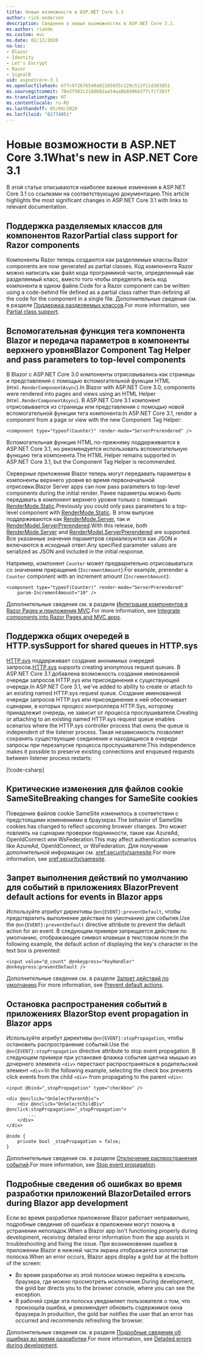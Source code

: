 ```yaml
---
title: Новые возможности в ASP.NET Core 3.1
author: rick-anderson
description: Сведения о новых возможностях в ASP.NET Core 3.1.
ms.author: riande
ms.custom: mvc
ms.date: 02/12/2020
no-loc:
- Blazor
- Identity
- Let's Encrypt
- Razor
- SignalR
uid: aspnetcore-3.1
ms.openlocfilehash: 67fc972676549a02265035c129c513f11d303d51
ms.sourcegitcommit: 70e5f982c218db82aa54aa8b8d96b377cfc7283f
ms.translationtype: HT
ms.contentlocale: ru-RU
ms.lasthandoff: 05/04/2020
ms.locfileid: "82774051"
---
```

# <a name="whats-new-in-aspnet-core-31"></a><span data-ttu-id="a54e3-103">Новые возможности в ASP.NET Core 3.1</span><span class="sxs-lookup"><span data-stu-id="a54e3-103">What's new in ASP.NET Core 3.1</span></span>

<span data-ttu-id="a54e3-104">В этой статье описываются наиболее важные изменения в ASP.NET Core 3.1 со ссылками на соответствующую документацию.</span><span class="sxs-lookup"><span data-stu-id="a54e3-104">This article highlights the most significant changes in ASP.NET Core 3.1 with links to relevant documentation.</span></span>

## <a name="partial-class-support-for-razor-components"></a><span data-ttu-id="a54e3-105">Поддержка разделяемых классов для компонентов Razor</span><span class="sxs-lookup"><span data-stu-id="a54e3-105">Partial class support for Razor components</span></span>

<span data-ttu-id="a54e3-106">Компоненты Razor теперь создаются как разделяемые классы.</span><span class="sxs-lookup"><span data-stu-id="a54e3-106">Razor components are now generated as partial classes.</span></span> <span data-ttu-id="a54e3-107">Код компонента Razor можно написать как файл кода программной части, определенный как разделяемый класс, вместо того чтобы определять весь код компонента в одном файле.</span><span class="sxs-lookup"><span data-stu-id="a54e3-107">Code for a Razor component can be written using a code-behind file defined as a partial class rather than defining all the code for the component in a single file.</span></span> <span data-ttu-id="a54e3-108">Дополнительные сведения см. в разделе [Поддержка разделяемых классов](xref:blazor/components#partial-class-support).</span><span class="sxs-lookup"><span data-stu-id="a54e3-108">For more information, see [Partial class support](xref:blazor/components#partial-class-support).</span></span>

## <a name="blazor-component-tag-helper-and-pass-parameters-to-top-level-components"></a><span data-ttu-id="a54e3-109">Вспомогательная функция тега компонента Blazor и передача параметров в компоненты верхнего уровня</span><span class="sxs-lookup"><span data-stu-id="a54e3-109">Blazor Component Tag Helper and pass parameters to top-level components</span></span>

<span data-ttu-id="a54e3-110">В Blazor с ASP.NET Core 3.0 компоненты отрисовывались как страницы и представления с помощью вспомогательной функции HTML (`Html.RenderComponentAsync`).</span><span class="sxs-lookup"><span data-stu-id="a54e3-110">In Blazor with ASP.NET Core 3.0, components were rendered into pages and views using an HTML Helper (`Html.RenderComponentAsync`).</span></span> <span data-ttu-id="a54e3-111">В ASP.NET Core 3.1 компонент отрисовывается из страницы или представления с помощью новой вспомогательной функции тега компонента:</span><span class="sxs-lookup"><span data-stu-id="a54e3-111">In ASP.NET Core 3.1, render a component from a page or view with the new Component Tag Helper:</span></span>

```cshtml
<component type="typeof(Counter)" render-mode="ServerPrerendered" />
```

<span data-ttu-id="a54e3-112">Вспомогательная функция HTML по-прежнему поддерживается в ASP.NET Core 3.1, но рекомендуется использовать вспомогательную функцию тега компонента.</span><span class="sxs-lookup"><span data-stu-id="a54e3-112">The HTML Helper remains supported in ASP.NET Core 3.1, but the Component Tag Helper is recommended.</span></span>

<span data-ttu-id="a54e3-113">Серверные приложения Blazor теперь могут передавать параметры в компоненты верхнего уровня во время первоначальной отрисовки.</span><span class="sxs-lookup"><span data-stu-id="a54e3-113">Blazor Server apps can now pass parameters to top-level components during the initial render.</span></span> <span data-ttu-id="a54e3-114">Ранее параметры можно было передавать в компонент верхнего уровня только с помощью [RenderMode.Static](xref:Microsoft.AspNetCore.Mvc.Rendering.RenderMode.Static).</span><span class="sxs-lookup"><span data-stu-id="a54e3-114">Previously you could only pass parameters to a top-level component with [RenderMode.Static](xref:Microsoft.AspNetCore.Mvc.Rendering.RenderMode.Static).</span></span> <span data-ttu-id="a54e3-115">В этом выпуске поддерживаются как [RenderMode.Server](xref:Microsoft.AspNetCore.Mvc.Rendering.RenderMode.Server), так и [RenderModel.ServerPrerendered](xref:Microsoft.AspNetCore.Mvc.Rendering.RenderMode.ServerPrerendered).</span><span class="sxs-lookup"><span data-stu-id="a54e3-115">With this release, both [RenderMode.Server](xref:Microsoft.AspNetCore.Mvc.Rendering.RenderMode.Server) and [RenderModel.ServerPrerendered](xref:Microsoft.AspNetCore.Mvc.Rendering.RenderMode.ServerPrerendered) are supported.</span></span> <span data-ttu-id="a54e3-116">Все указанные значения параметров сериализуются как JSON и включаются в исходный ответ.</span><span class="sxs-lookup"><span data-stu-id="a54e3-116">Any specified parameter values are serialized as JSON and included in the initial response.</span></span>

<span data-ttu-id="a54e3-117">Например, компонент `Counter` может предварительно отрисовываться со значением приращения (`IncrementAmount`):</span><span class="sxs-lookup"><span data-stu-id="a54e3-117">For example, prerender a `Counter` component with an increment amount (`IncrementAmount`):</span></span>

```cshtml
<component type="typeof(Counter)" render-mode="ServerPrerendered" 
    param-IncrementAmount="10" />
```

<span data-ttu-id="a54e3-118">Дополнительные сведения см. в разделе [Интеграция компонентов в Razor Pages и приложения MVC](xref:blazor/integrate-components).</span><span class="sxs-lookup"><span data-stu-id="a54e3-118">For more information, see [Integrate components into Razor Pages and MVC apps](xref:blazor/integrate-components).</span></span>

## <a name="support-for-shared-queues-in-httpsys"></a><span data-ttu-id="a54e3-119">Поддержка общих очередей в HTTP.sys</span><span class="sxs-lookup"><span data-stu-id="a54e3-119">Support for shared queues in HTTP.sys</span></span>

<span data-ttu-id="a54e3-120">[HTTP.sys](xref:fundamentals/servers/httpsys) поддерживает создание анонимных очередей запросов.</span><span class="sxs-lookup"><span data-stu-id="a54e3-120">[HTTP.sys](xref:fundamentals/servers/httpsys) supports creating anonymous request queues.</span></span> <span data-ttu-id="a54e3-121">В ASP.NET Core 3.1 добавлена возможность создания именованной очереди запросов HTTP.sys или присоединения к существующей очереди.</span><span class="sxs-lookup"><span data-stu-id="a54e3-121">In ASP.NET Core 3.1, we've added to ability to create or attach to an existing named HTTP.sys request queue.</span></span> <span data-ttu-id="a54e3-122">Создание именованной очереди запросов HTTP.sys или присоединение к ней обеспечивает сценарии, в которых процесс контроллера HTTP.Sys, которому принадлежит очередь, не зависит от процесса прослушивателя.</span><span class="sxs-lookup"><span data-stu-id="a54e3-122">Creating or attaching to an existing named HTTP.sys request queue enables scenarios where the HTTP.sys controller process that owns the queue is independent of the listener process.</span></span> <span data-ttu-id="a54e3-123">Такая независимость позволяет сохранять существующие соединения и находящиеся в очереди запросы при перезапуске процесса прослушивателя:</span><span class="sxs-lookup"><span data-stu-id="a54e3-123">This independence makes it possible to preserve existing connections and enqueued requests between listener process restarts:</span></span>

[!code-csharp[](sample/Program.cs?name=snippet)]

## <a name="breaking-changes-for-samesite-cookies"></a><span data-ttu-id="a54e3-124">Критические изменения для файлов cookie SameSite</span><span class="sxs-lookup"><span data-stu-id="a54e3-124">Breaking changes for SameSite cookies</span></span>

<span data-ttu-id="a54e3-125">Поведение файлов cookie SameSite изменилось в соответствии с предстоящими изменениями в браузерах.</span><span class="sxs-lookup"><span data-stu-id="a54e3-125">The behavior of SameSite cookies has changed to reflect upcoming browser changes.</span></span> <span data-ttu-id="a54e3-126">Это может повлиять на сценарии проверки подлинности, такие как AzureAd, OpenIdConnect или WsFederation.</span><span class="sxs-lookup"><span data-stu-id="a54e3-126">This may affect authentication scenarios like AzureAd, OpenIdConnect, or WsFederation.</span></span> <span data-ttu-id="a54e3-127">Для получения дополнительной информации см. <xref:security/samesite>.</span><span class="sxs-lookup"><span data-stu-id="a54e3-127">For more information, see <xref:security/samesite>.</span></span>

## <a name="prevent-default-actions-for-events-in-blazor-apps"></a><span data-ttu-id="a54e3-128">Запрет выполнения действий по умолчанию для событий в приложениях Blazor</span><span class="sxs-lookup"><span data-stu-id="a54e3-128">Prevent default actions for events in Blazor apps</span></span>

<span data-ttu-id="a54e3-129">Используйте атрибут директивы `@on{EVENT}:preventDefault`, чтобы предотвратить выполнение действия по умолчанию для события.</span><span class="sxs-lookup"><span data-stu-id="a54e3-129">Use the `@on{EVENT}:preventDefault` directive attribute to prevent the default action for an event.</span></span> <span data-ttu-id="a54e3-130">В следующем примере запрещается действие по умолчанию, отображающее символ клавиши в текстовом поле:</span><span class="sxs-lookup"><span data-stu-id="a54e3-130">In the following example, the default action of displaying the key's character in the text box is prevented:</span></span>

```razor
<input value="@_count" @onkeypress="KeyHandler" @onkeypress:preventDefault />
```

<span data-ttu-id="a54e3-131">Дополнительные сведения см. в разделе [Запрет действий по умолчанию](xref:blazor/event-handling#prevent-default-actions).</span><span class="sxs-lookup"><span data-stu-id="a54e3-131">For more information, see [Prevent default actions](xref:blazor/event-handling#prevent-default-actions).</span></span>

## <a name="stop-event-propagation-in-blazor-apps"></a><span data-ttu-id="a54e3-132">Остановка распространения событий в приложениях Blazor</span><span class="sxs-lookup"><span data-stu-id="a54e3-132">Stop event propagation in Blazor apps</span></span>

<span data-ttu-id="a54e3-133">Используйте атрибут директивы `@on{EVENT}:stopPropagation`, чтобы остановить распространение событий.</span><span class="sxs-lookup"><span data-stu-id="a54e3-133">Use the `@on{EVENT}:stopPropagation` directive attribute to stop event propagation.</span></span> <span data-ttu-id="a54e3-134">В следующем примере при установке флажка события щелчка мышью из дочернего элемента `<div>` перестают распространяться в родительский элемент `<div>`:</span><span class="sxs-lookup"><span data-stu-id="a54e3-134">In the following example, selecting the check box prevents click events from the child `<div>` from propagating to the parent `<div>`:</span></span>

```razor
<input @bind="_stopPropagation" type="checkbox" />

<div @onclick="OnSelectParentDiv">
    <div @onclick="OnSelectChildDiv" @onclick:stopPropagation="_stopPropagation">
        ...
    </div>
</div>

@code {
    private bool _stopPropagation = false;
}
```

<span data-ttu-id="a54e3-135">Дополнительные сведения см. в разделе [Отключение распространения событий](xref:blazor/event-handling#stop-event-propagation).</span><span class="sxs-lookup"><span data-stu-id="a54e3-135">For more information, see [Stop event propagation](xref:blazor/event-handling#stop-event-propagation).</span></span>

## <a name="detailed-errors-during-blazor-app-development"></a><span data-ttu-id="a54e3-136">Подробные сведения об ошибках во время разработки приложений Blazor</span><span class="sxs-lookup"><span data-stu-id="a54e3-136">Detailed errors during Blazor app development</span></span>

<span data-ttu-id="a54e3-137">Если во время разработки приложение Blazor работает неправильно, подробные сведения об ошибках в приложении могут помочь в устранении неполадок.</span><span class="sxs-lookup"><span data-stu-id="a54e3-137">When a Blazor app isn't functioning properly during development, receiving detailed error information from the app assists in troubleshooting and fixing the issue.</span></span> <span data-ttu-id="a54e3-138">При возникновении ошибки в приложении Blazor в нижней части экрана отображается золотистая полоска.</span><span class="sxs-lookup"><span data-stu-id="a54e3-138">When an error occurs, Blazor apps display a gold bar at the bottom of the screen:</span></span>

* <span data-ttu-id="a54e3-139">Во время разработки из этой полоски можно перейти в консоль браузера, где можно просмотреть исключение.</span><span class="sxs-lookup"><span data-stu-id="a54e3-139">During development, the gold bar directs you to the browser console, where you can see the exception.</span></span>
* <span data-ttu-id="a54e3-140">В рабочей среде эта полоска уведомляет пользователя о том, что произошла ошибка, и рекомендует обновить содержимое окна браузера.</span><span class="sxs-lookup"><span data-stu-id="a54e3-140">In production, the gold bar notifies the user that an error has occurred and recommends refreshing the browser.</span></span>

<span data-ttu-id="a54e3-141">Дополнительные сведения см. в разделе [Подробные сведения об ошибках во время разработки](xref:blazor/handle-errors#detailed-errors-during-development).</span><span class="sxs-lookup"><span data-stu-id="a54e3-141">For more information, see [Detailed errors during development](xref:blazor/handle-errors#detailed-errors-during-development).</span></span>
